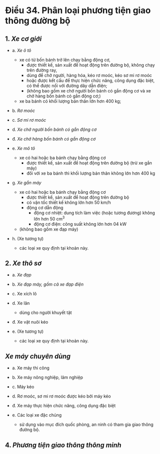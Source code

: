 # <span id="34" /> Điều 34. Phân loại phương tiện giao thông đường bộ

## 1. <span id="34.1" /> _Xe cơ giới_

- a. <span id="34.1.a" /> _Xe ô tô_

  - xe có từ bốn bánh trở lên chạy bằng động cơ, <!-- markmap: fold -->
    - được thiết kế, sản xuất để hoạt động trên đường bộ, không chạy trên đường ray,
    - dùng để chở người, hàng hóa, kéo rơ moóc, kéo sơ mi rơ moóc
    - hoặc được kết cấu để thực hiện chức năng, công dụng đặc biệt, có thể được nối với đường dây dẫn điện;
    - (không bao gồm xe chở người bốn bánh có gắn động cơ và xe chở hàng bốn bánh có gắn động cơ;)
  - xe ba bánh có khối lượng bản thân lớn hơn 400 kg;

- b. <span id="34.1.b" /> _Rơ moóc_

- c. <span id="34.1.c" /> _Sơ mi rơ moóc_

- d. <span id="34.1.d" /> _Xe chở người bốn bánh có gắn động cơ_

- đ. <span id="34.1.đ" /> _Xe chở hàng bốn bánh có gắn động cơ_

- e. <span id="34.1.e" /> _Xe mô tô_ <!-- markmap: fold -->

  - xe có hai hoặc ba bánh chạy bằng động cơ
    - được thiết kế, sản xuất để hoạt động trên đường bộ (trừ xe gắn máy)
    - đối với xe ba bánh thì khối lượng bản thân không lớn hơn 400 kg

- g. <span id="34.1.g" /> _Xe gắn máy_ <!-- markmap: fold -->

  - xe có hai hoặc ba bánh chạy bằng động cơ
    - được thiết kế, sản xuất để hoạt động trên đường bộ
    - có vận tốc thiết kế không lớn hơn 50 km/h
    - động cơ dẫn động
      - động cơ nhiệt: dung tích làm việc (hoặc tương đương) không lớn hơn 50 cm<sup>3</sup>
      - động cơ điện: công suất không lớn hơn 04 kW
  - (không bao gồm xe đạp máy)

- h. <span id="34.1.h" /> (Xe tương tự) <!-- markmap: fold -->
  - các loại xe quy định tại khoản này.

## 2. <span id="34.2" /> _Xe thô sơ_

- a. <span id="34.2.a" /> _Xe đạp_

- b. <span id="34.2.b" /> _Xe đạp máy, gồm cả xe đạp điện_

- c. <span id="34.2.c" /> Xe xích lô

- d. <span id="34.2.d" /> Xe lăn <!-- markmap: fold -->

  - dùng cho người khuyết tật

- đ. <span id="34.2.đ" /> Xe vật nuôi kéo

- e. <span id="34.2.e" /> (Xe tương tự)
  - các loại xe quy định tại khoản này.

## <span id="34.3" /> _Xe máy chuyên dùng_ <!-- markmap: fold -->

- a. <span id="34.3.a" /> Xe máy thi công

- b. <span id="34.3.b" /> Xe máy nông nghiệp, lâm nghiệp

- c. <span id="34.3.c" /> Máy kéo

- d. <span id="34.3.d" /> Rơ moóc, sơ mi rơ moóc được kéo bởi máy kéo

- đ. <span id="34.3.đ" /> Xe máy thực hiện chức năng, công dụng đặc biệt

- e. <span id="34.3.e" /> Các loại xe đặc chủng
  - sử dụng vào mục đích quốc phòng, an ninh có tham gia giao thông đường bộ.

## 4. <span id="34.4" /> _Phương tiện giao thông thông minh_
